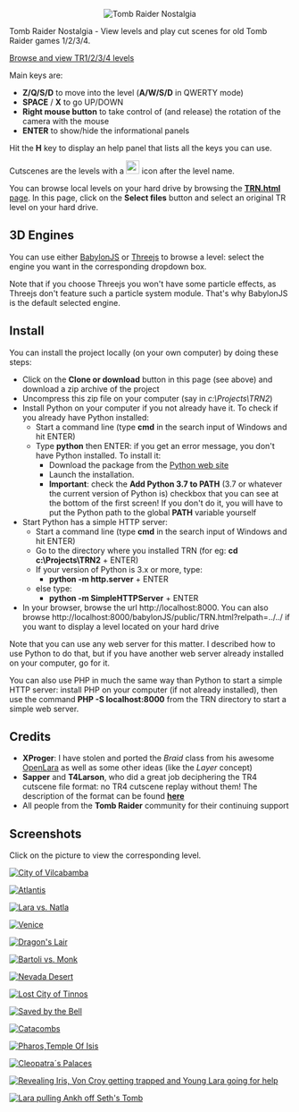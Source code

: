 <p align="center"><img title="Tomb Raider Nostalgia" src="resources/picture/logo.png"/></p>


Tomb Raider Nostalgia - View levels and play cut scenes for old Tomb Raider games 1/2/3/4.

[Browse and view TR1/2/3/4 levels](https://popov72.github.io/TRN2/)

Main keys are:
  * **Z/Q/S/D** to move into the level (**A/W/S/D** in QWERTY mode)
  * **SPACE** / **X** to go UP/DOWN
  * **Right mouse button** to take control of (and release) the rotation of the camera with the mouse
  * **ENTER** to show/hide the informational panels

Hit the **H** key to display an help panel that lists all the keys you can use.

Cutscenes are the levels with a <img src="resources/picture/movie.png" width="24px"/> icon after the level name.

You can browse local levels on your hard drive by browsing the [**TRN.html** page](https://popov72.github.io/TRN2/babylonJS/public/TRN.html?relpath=../../). In this page, click on the **Select files** button and select an original TR level on your hard drive.

## 3D Engines
You can use either [BabylonJS](https://babylonjs.com) or [Threejs](https://threejs.org/) to browse a level: select the engine you want in the corresponding dropdown box.

Note that if you choose Threejs you won't have some particle effects, as Threejs don't feature such a particle system module. That's why BabylonJS is the default selected engine.

## Install
You can install the project locally (on your own computer) by doing these steps:
* Click on the **Clone or download** button in this page (see above) and download a zip archive of the project
* Uncompress this zip file on your computer (say in *c:\Projects\TRN2*)
* Install Python on your computer if you not already have it. To check if you already have Python installed:
  * Start a command line (type **cmd** in the search input of Windows and hit ENTER)
  * Type **python** then ENTER: if you get an error message, you don't have Python installed. To install it:
    * Download the package from the [Python web site](https://www.python.org/downloads/)
    * Launch the installation.
    * **__Important__**: check the **Add Python 3.7 to PATH** (3.7 or whatever the current version of Python is) checkbox that you can see at the bottom of the first screen! If you don't do it, you will have to put the Python path to the global **PATH** variable yourself
* Start Python has a simple HTTP server:
  * Start a command line (type **cmd** in the search input of Windows and hit ENTER)
  * Go to the directory where you installed TRN (for eg: **cd c:\Projects\TRN2** + ENTER)
  * If your version of Python is 3.x or more, type:
    * **python -m http.server** + ENTER
  * else type:
    * **python -m SimpleHTTPServer** + ENTER
* In your browser, browse the url http://localhost:8000. You can also browse http://localhost:8000/babylonJS/public/TRN.html?relpath=../../ if you want to display a level located on your hard drive

Note that you can use any web server for this matter. I described how to use Python to do that, but if you have another web server already installed on your computer, go for it.

You can also use PHP in much the same way than Python to start a simple HTTP server: install PHP on your computer (if not already installed), then use the command **PHP -S localhost:8000** from the TRN directory to start a simple web server.

## Credits
* **XProger**: I have stolen and ported the _Braid_ class from his awesome [OpenLara](https://github.com/XProger/OpenLara) as well as some other ideas (like the _Layer_ concept)
* **Sapper** and **T4Larson**, who did a great job deciphering the TR4 cutscene file format: no TR4 cutscene replay without them! The description of the format can be found [**here**](https://www.trsearch.org/tool/32/download)
* All people from the **Tomb Raider** community for their continuing support

## Screenshots
Click on the picture to view the corresponding level.<br>

<a href="https://popov72.github.io/TRN2/babylonJS/public/TRN.html?relpath=../../&trgame=TR1&level=tr1/level2.phd&autostart=1"><img title="City of Vilcabamba" src="resources/picture/TR1_big/level2.jpg"/></a>

<a href="https://popov72.github.io/TRN2/babylonJS/public/TRN.html?relpath=../../&?trgame=TR1&level=tr1/level10b.phd&autostart=1"><img title="Atlantis" src="resources/picture/TR1_big/level10b.jpg"/></a>

<a href="https://popov72.github.io/TRN2/babylonJS/public/TRN.html?relpath=../../&?trgame=TR1&level=tr1/cut4.phd"><img title="Lara vs. Natla" src="resources/picture/TR1_big/cut4.jpg"/></a>

<a href="https://popov72.github.io/TRN2/babylonJS/public/TRN.html?relpath=../../&?trgame=TR2&level=tr2/boat.tr2&autostart=1"><img title="Venice" src="resources/picture/TR2_big/boat.jpg"/></a>

<a href="https://popov72.github.io/TRN2/babylonJS/public/TRN.html?relpath=../../&?trgame=TR2&level=tr2/xian.tr2&autostart=1"><img title="Dragon's Lair" src="resources/picture/TR2_big/xian.jpg"/></a>

<a href="https://popov72.github.io/TRN2/babylonJS/public/TRN.html?relpath=../../&?trgame=TR2&level=tr2/cut3.tr2"><img title="Bartoli vs. Monk" src="resources/picture/TR2_big/cut3.jpg"/></a>

<a href="https://popov72.github.io/TRN2/babylonJS/public/TRN.html?relpath=../../&?trgame=TR3&level=tr3/nevada.tr2&autostart=1"><img title="Nevada Desert" src="resources/picture/TR3_big/nevada.jpg"/></a>

<a href="https://popov72.github.io/TRN2/babylonJS/public/TRN.html?relpath=../../&?trgame=TR3&level=tr3/city.tr2&autostart=1"><img title="Lost City of Tinnos" src="resources/picture/TR3_big/city.jpg"/></a>

<a href="https://popov72.github.io/TRN2/babylonJS/public/TRN.html?relpath=../../&?trgame=TR3&level=tr3/cut2.tr2"><img title="Saved by the Bell" src="resources/picture/TR3_big/cut2.jpg"/></a>

<a href="https://popov72.github.io/TRN2/babylonJS/public/TRN.html?relpath=../../&?trgame=TR4&level=tr4/csplit1.tr4&autostart=1"><img title="Catacombs" src="resources/picture/TR4_big/csplit1.jpg"/></a>

<a href="https://popov72.github.io/TRN2/babylonJS/public/TRN.html?relpath=../../&?trgame=TR4&level=tr4/palaces.tr4&autostart=1"><img title="Pharos,Temple Of Isis" src="resources/picture/TR4_big/palaces.jpg"/></a>

<a href="https://popov72.github.io/TRN2/babylonJS/public/TRN.html?relpath=../../&?trgame=TR4&level=tr4/palaces2.tr4&autostart=1"><img title="Cleopatra´s Palaces" src="resources/picture/TR4_big/palaces2.jpg"/></a>

<a href="https://popov72.github.io/TRN2/babylonJS/public/TRN.html?relpath=../../&engine=babylonJS&trgame=TR4Cut&level=tr4/ang_race.tr4&autostart=0&cutscene=9"><img title="Revealing Iris, Von Croy getting trapped and Young Lara going for help" src="resources/picture/TR4Cutscene_big/cutscene_9.jpg"/></a>

<a href="https://popov72.github.io/TRN2/babylonJS/public/TRN.html?relpath=../../&engine=babylonJS&trgame=TR4Cut&level=tr4/settomb2.tr4&autostart=0&cutscene=14"><img title="Lara pulling Ankh off Seth's Tomb" src="resources/picture/TR4Cutscene_big/cutscene_14.jpg"/></a>
